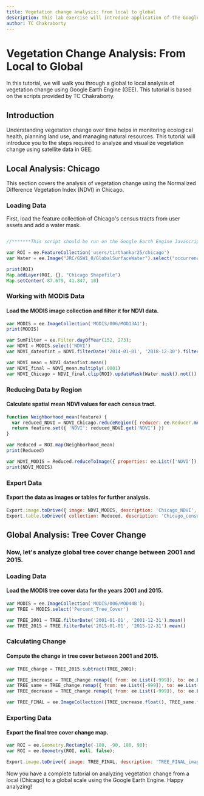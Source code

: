 ```yaml
---
title: Vegetation change analysis: from local to global
description: This lab exercise will introduce application of the Google Earth Engine platform for change detection from local to global scale.
author: TC Chakraborty
---
```


# Vegetation Change Analysis: From Local to Global

In this tutorial, we will walk you through a global to local analysis of vegetation change using Google Earth Engine (GEE). This tutorial is based on the scripts provided by TC Chakraborty. 

## Introduction

Understanding vegetation change over time helps in monitoring ecological health, planning land use, and managing natural resources. This tutorial will introduce you to the steps required to analyze and visualize vegetation change using satellite data in GEE.

## Local Analysis: Chicago

This section covers the analysis of vegetation change using the Normalized Difference Vegetation Index (NDVI) in Chicago.

### Loading Data

First, load the feature collection of Chicago's census tracts from user assets and add a water mask.

```javascript

//*******This script should be run on the Google Earth Engine Javascript API (https://earthengine.google.com/)*********//

var ROI = ee.FeatureCollection('users/tirthankar25/chicago')
var Water = ee.Image("JRC/GSW1_0/GlobalSurfaceWater").select("occurrence");

print(ROI)
Map.addLayer(ROI, {}, "Chicago Shapefile") 
Map.setCenter(-87.679, 41.847, 10)
```

### Working with MODIS Data
#### Load the MODIS image collection and filter it for NDVI data.

```javascript
var MODIS = ee.ImageCollection('MODIS/006/MOD13A1');
print(MODIS)

var SumFilter = ee.Filter.dayOfYear(152, 273);
var NDVI = MODIS.select('NDVI')
var NDVI_dateofint = NDVI.filterDate('2014-01-01', '2018-12-30').filter(SumFilter);

var NDVI_mean = NDVI_dateofint.mean()
var NDVI_final = NDVI_mean.multiply(.0001)
var NDVI_Chicago = NDVI_final.clip(ROI).updateMask(Water.mask().not())
```

### Reducing Data by Region
#### Calculate spatial mean NDVI values for each census tract.

```javascript
function Neighborhood_mean(feature) {
  var reduced_NDVI = NDVI_Chicago.reduceRegion({ reducer: ee.Reducer.mean(), geometry: feature.geometry(), scale: 500 })
  return feature.set({ 'NDVI': reduced_NDVI.get('NDVI') })
}

var Reduced = ROI.map(Neighborhood_mean)
print(Reduced)

var NDVI_MODIS = Reduced.reduceToImage({ properties: ee.List(['NDVI']), reducer: ee.Reducer.first() })
print(NDVI_MODIS)
```

### Export Data
#### Export the data as images or tables for further analysis.

```javascript
Export.image.toDrive({ image: NDVI_MODIS, description: 'Chicago_NDVI', folder: 'Workshop', region: ROI.geometry().bounds(), scale: 500 })
Export.table.toDrive({ collection: Reduced, description: 'Chicago_censustracts', folder: 'Workshop', fileFormat: 'CSV' })
```

## Global Analysis: Tree Cover Change
### Now, let's analyze global tree cover change between 2001 and 2015.
### Loading Data
#### Load the MODIS tree cover data for the years 2001 and 2015.

```javascript
var MODIS = ee.ImageCollection('MODIS/006/MOD44B');
var TREE = MODIS.select('Percent_Tree_Cover')

var TREE_2001 = TREE.filterDate('2001-01-01', '2001-12-31').mean()
var TREE_2015 = TREE.filterDate('2015-01-01', '2015-12-31').mean()
```

### Calculating Change
#### Compute the change in tree cover between 2001 and 2015.

```javascript
var TREE_change = TREE_2015.subtract(TREE_2001);

var TREE_increase = TREE_change.remap({ from: ee.List([-999]), to: ee.List([-999]), defaultValue: 1 }).mask(TREE_change.gt(0))
var TREE_same = TREE_change.remap({ from: ee.List([-999]), to: ee.List([-999]), defaultValue: 0 }).mask(TREE_change.eq(0))
var TREE_decrease = TREE_change.remap({ from: ee.List([-999]), to: ee.List([-999]), defaultValue: -1 }).mask(TREE_change.lt(0))

var TREE_FINAL = ee.ImageCollection([TREE_increase.float(), TREE_same.float(), TREE_decrease.float()]).mosaic()
```

### Exporting Data
#### Export the final tree cover change map.

```javascript
var ROI = ee.Geometry.Rectangle(-180, -90, 180, 90);
var ROI = ee.Geometry(ROI, null, false);

Export.image.toDrive({ image: TREE_FINAL, description: 'TREE_FINAL_image', folder: 'OEFS', region: ROI, scale: 250 })
```

Now you have a complete tutorial on analyzing vegetation change from a local (Chicago) to a global scale using the Google Earth Engine. Happy analyzing!
